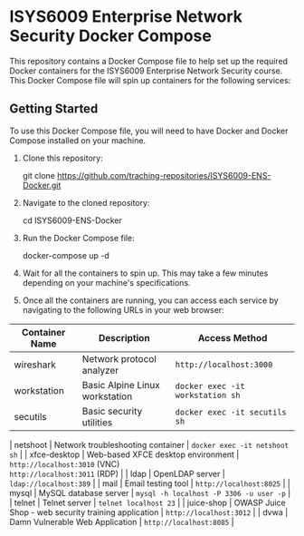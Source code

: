 # ISYS6009 Enterprise Network Security Docker Compose

This repository contains a Docker Compose file to help set up the required Docker containers for the ISYS6009 Enterprise Network Security course. This Docker Compose file will spin up containers for the following services:

## Getting Started

To use this Docker Compose file, you will need to have Docker and Docker Compose installed on your machine.

1. Clone this repository:

    git clone https://github.com/traching-repositories/ISYS6009-ENS-Docker.git

2. Navigate to the cloned repository:

    cd ISYS6009-ENS-Docker

3. Run the Docker Compose file:

    docker-compose up -d

4. Wait for all the containers to spin up. This may take a few minutes depending on your machine's specifications.

5. Once all the containers are running, you can access each service by navigating to the following URLs in your web browser:

| Container Name | Description                                            | Access Method             |
|----------------|--------------------------------------------------------|---------------------------|
| wireshark      | Network protocol analyzer                              | `http://localhost:3000`   |
| workstation    | Basic Alpine Linux workstation                         | `docker exec -it workstation sh`                       |
| secutils    | Basic security utilities                         | `docker exec -it secutils sh`                       |

| netshoot       | Network troubleshooting container                      | `docker exec -it netshoot sh`                       |
| xfce-desktop   | Web-based XFCE desktop environment                     | `http://localhost:3010` (VNC) <br> `http://localhost:3011` (RDP) |
| ldap           | OpenLDAP server                                        | `ldap://localhost:389`    |
| mail           | Email testing tool                                     | `http://localhost:8025`   |
| mysql          | MySQL database server                                  | `mysql -h localhost -P 3306 -u user -p` |
| telnet         | Telnet server                                          | `telnet localhost 23`     |
| juice-shop     | OWASP Juice Shop - web security training application   | `http://localhost:3012`   |
| dvwa           | Damn Vulnerable Web Application                        | `http://localhost:8085`   |
